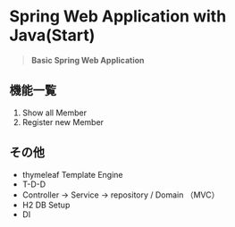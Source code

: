# Spring Web Application with Java(Start)

> **Basic Spring Web Application**

## 機能一覧

1. Show all Member
2. Register new Member

## その他

- thymeleaf Template Engine
- T-D-D
- Controller -> Service -> repository / Domain （MVC）
- H2 DB Setup
- DI